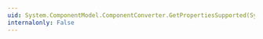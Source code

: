 ```yaml
---
uid: System.ComponentModel.ComponentConverter.GetPropertiesSupported(System.ComponentModel.ITypeDescriptorContext)
internalonly: False
---
```

